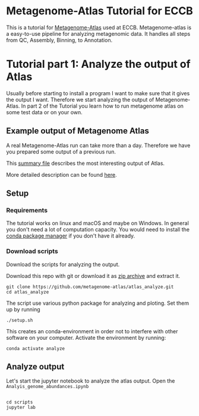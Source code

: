 # Metagenome-Atlas Tutorial for ECCB


This is a tutorial for [Metagenome-Atlas](https://metagenome-atlas.github.io/) used at ECCB. Metagenome-atlas is a easy-to-use pipeline for analyzing metagenomic data. It handles all steps from QC, Assembly, Binning, to Annotation.




# Tutorial part 1: Analyze the output of Atlas

Usually before starting to install a program I want to make sure that it gives the output I want.
Therefore we start analyzing the output of Metagenome-Atlas.
In part 2 of the Tutorial you learn how to run metagenome atlas on some test data or on your own.


## Example output of Metagenome Atlas
A real Metagenome-Atlas run can take more than a day. Therefore we have you prepared some output of a previous run.


<!-- TODO: Describe output -->

This [summary file](http://htmlpreview.github.io/?https://github.com/metagenome-atlas/Tutorial/blob/master/Example/Results/Summary.html) describes the most interesting output of Atlas.

More detailed description can be found [here](https://metagenome-atlas.readthedocs.io/en/latest/usage/output.html).

## Setup

### Requirements

The tutorial works on linux and macOS and maybe on Windows. In general you don't need a lot of computation capacity. You would need to install the [conda package manager](https://metagenome-atlas.readthedocs.io/en/latest/usage/getting_started.html#setup) if you don't have it already.


### Download scripts

Download the scripts for analyzing the output.

Download this repo with git or download it as [zip archive](https://github.com/metagenome-atlas/atlas_analyze/archive/master.zip) and extract it.

```
git clone https://github.com/metagenome-atlas/atlas_analyze.git
cd atlas_analyze
```

The script use various python package for analyzing and ploting. Set them up by running

```
./setup.sh
```

This creates an conda-environment in order not to interfere with other software on your computer. Activate the environment by running:

```
conda activate analyze
```

## Analyze output

Let's start the jupyter notebook to analyze the atlas output. Open the `Analyis_genome_abundances.ipynb`

```

cd scripts
jupyter lab
```
